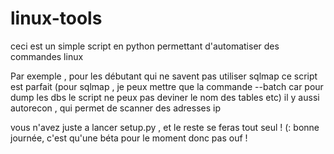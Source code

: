 # linux-tools

ceci est un simple script en python permettant d'automatiser des commandes linux

Par exemple , pour les débutant qui ne savent pas utiliser sqlmap ce script est parfait
(pour sqlmap , je peux mettre que la commande --batch car pour dump les dbs le script ne peux pas deviner le nom des tables etc)
il y aussi autorecon , qui permet de scanner des adresses ip

vous n'avez juste a lancer setup.py , et le reste se feras tout seul ! (:
bonne journée, c'est qu'une béta pour le moment donc pas ouf ! 
